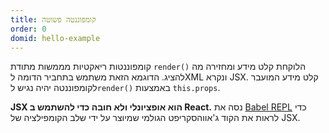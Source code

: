 ```yaml
---
title: קומפוננטה פשוטה
order: 0
domid: hello-example
---
```


קומפוננטות ריאקטיות מממשות מתודת `render()` הלוקחת קלט מידע ומחזירה מה להציג. הדוגמא הזאת משתמש בתחביר הדומה לXML ונקרא JSX. קלט מידע המועבר לקומפוננטה יהיה נגיש ל`render()` באמצעות `this.props`.

**JSX הוא אופציונלי ולא חובה כדי להשתמש ב React.** נסה את [Babel REPL](babel://es5-syntax-example) כדי לראות את הקוד ג'אווהסקריפט הגולמי שמיוצר על ידי שלב הקומפילציה של JSX.

